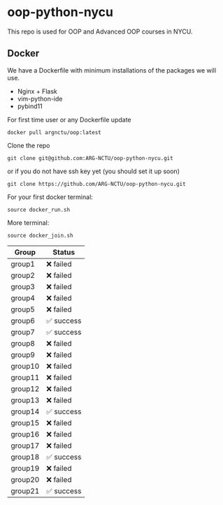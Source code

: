 # oop-python-nycu

This repo is used for OOP and Advanced OOP courses in NYCU.

## Docker

We have a Dockerfile with minimum installations of the packages we will use.
* Nginx + Flask
* vim-python-ide
* pybind11

For first time user or any Dockerfile update
```
docker pull argnctu/oop:latest
```

Clone the repo
```
git clone git@github.com:ARG-NCTU/oop-python-nycu.git
```
or if you do not have ssh key yet (you should set it up soon)
```
git clone https://github.com/ARG-NCTU/oop-python-nycu.git
```

For your first docker terminal:
```
source docker_run.sh
```

More terminal:
```
source docker_join.sh
```

<!--START_SECTION:pytest-->
| Group | Status  |
|-------|---------|
| group1 | ❌ failed |
| group2 | ❌ failed |
| group3 | ❌ failed |
| group4 | ❌ failed |
| group5 | ❌ failed |
| group6 | ✅ success |
| group7 | ✅ success |
| group8 | ❌ failed |
| group9 | ❌ failed |
| group10 | ❌ failed |
| group11 | ❌ failed |
| group12 | ❌ failed |
| group13 | ❌ failed |
| group14 | ✅ success |
| group15 | ❌ failed |
| group16 | ❌ failed |
| group17 | ❌ failed |
| group18 | ✅ success |
| group19 | ❌ failed |
| group20 | ❌ failed |
| group21 | ✅ success |
<!--END_SECTION:pytest-->